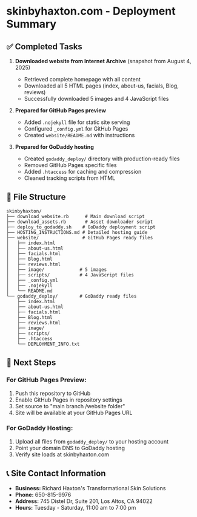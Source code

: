 # skinbyhaxton.com - Deployment Summary

## ✅ Completed Tasks

1. **Downloaded website from Internet Archive** (snapshot from August 4, 2025)
   - Retrieved complete homepage with all content
   - Downloaded all 5 HTML pages (index, about-us, facials, Blog, reviews)
   - Successfully downloaded 5 images and 4 JavaScript files

2. **Prepared for GitHub Pages preview**
   - Added `.nojekyll` file for static site serving
   - Configured `_config.yml` for GitHub Pages
   - Created `website/README.md` with instructions

3. **Prepared for GoDaddy hosting**
   - Created `godaddy_deploy/` directory with production-ready files
   - Removed GitHub Pages specific files
   - Added `.htaccess` for caching and compression
   - Cleaned tracking scripts from HTML

## 📁 File Structure

```
skinbyhaxton/
├── download_website.rb      # Main download script
├── download_assets.rb       # Asset downloader script  
├── deploy_to_godaddy.sh    # GoDaddy deployment script
├── HOSTING_INSTRUCTIONS.md # Detailed hosting guide
├── website/                # GitHub Pages ready files
│   ├── index.html
│   ├── about-us.html
│   ├── facials.html
│   ├── Blog.html
│   ├── reviews.html
│   ├── image/             # 5 images
│   ├── scripts/           # 4 JavaScript files
│   ├── _config.yml
│   ├── .nojekyll
│   └── README.md
└── godaddy_deploy/        # GoDaddy ready files
    ├── index.html
    ├── about-us.html
    ├── facials.html
    ├── Blog.html
    ├── reviews.html
    ├── image/
    ├── scripts/
    ├── .htaccess
    └── DEPLOYMENT_INFO.txt
```

## 🚀 Next Steps

### For GitHub Pages Preview:
1. Push this repository to GitHub
2. Enable GitHub Pages in repository settings
3. Set source to "main branch /website folder"
4. Site will be available at your GitHub Pages URL

### For GoDaddy Hosting:
1. Upload all files from `godaddy_deploy/` to your hosting account
2. Point your domain DNS to GoDaddy hosting
3. Verify site loads at skinbyhaxton.com

## 📞 Site Contact Information
- **Business:** Richard Haxton's Transformational Skin Solutions
- **Phone:** 650-815-9976  
- **Address:** 745 Distel Dr, Suite 201, Los Altos, CA 94022
- **Hours:** Tuesday - Saturday, 11:00 am to 7:00 pm